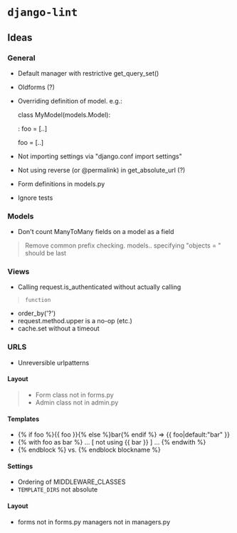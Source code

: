 # `django-lint`

## Ideas

### General

* Default manager with restrictive get\_query\_set()
* Oldforms (?)
* Overriding definition of model. e.g.:

     class MyModel(models.Model):

     :   foo = \[..\]

     foo = \[..\]

* Not importing settings via \"django.conf import settings\"
* Not using reverse (or \@permalink) in get\_absolute\_url (?)
* Form definitions in models.py
* Ignore tests

### Models

* Don\'t count ManyToMany fields on a model as a field
> Remove common prefix checking.
>   models.. specifying \"objects = \" should be last

### Views

* Calling request.is\_authenticated without actually calling
>     function
* order\_by(\'?\')
* request.method.upper is a no-op (etc.)
* cache.set without a timeout

### URLS

* Unreversible urlpatterns

#### Layout

> -   Form class not in forms.py
> -   Admin class not in admin.py

#### Templates

* {% if foo %}{{ foo }}{% else %}bar{% endif %} =\> {{
  foo\|default:\"bar\" }}
* {% with foo as bar %} \... \[ not using {{ bar }} \] \... {%
   endwith %}
* {% endblock %} vs. {% endblock blockname %}

#### Settings

* Ordering of MIDDLEWARE\_CLASSES
* `TEMPLATE_DIRS` not absolute

#### Layout

* forms not in forms.py managers not in managers.py
